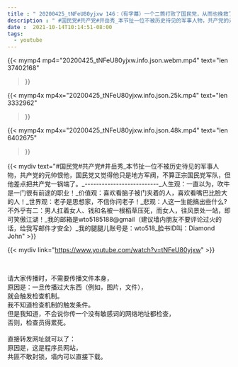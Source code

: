 ```yaml
---
title : " 20200425_tNFeU80yjxw 146：（有字幕）一个二筒打败了国民党，从而也挽救了共产党，历史有时会犯反人类罪。麻将还是少打的好，江山都容易打掉。 "
description : " #国民党#共产党#井岳秀_本节扯一位不被历史待见的军事人物，共产党的元帅恨他，国民党又觉得他只是地方军阀，不算正宗国民党军队，但他差点把共产党一锅端了。_--------------------------_人生观：一直以为，吹牛是一门很有前途的职业！_价值观：喜欢看脑子被门夹着的人，喜欢看嘴巴比脸大的人！_世界观：老子是思想家，不信你问老子！_悲观：人这一生能搞出些什么?不外乎有二：男人扛着女人、钱和名被一根稻草压死，而女人，往风景处一站，即可笑傲江湖！_我的邮箱是wto5185188@gmail（建议墙内朋友不要评论过火的话，给我写邮件才安全）_我的腿腿儿账号是：wto518_脸书ID叫：Diamond John "
date :  2021-10-14T10:14:51-08:00
tags:
  - youtube
---
```


{{< mymp4 mp4="20200425_tNFeU80yjxw.info.json.webm.mp4" 
text="len 37402168"
>}}

{{< mymp4x  mp4x="20200425_tNFeU80yjxw.info.json.25k.mp4"
text="len 3332962"
>}}

{{< mymp4x  mp4x="20200425_tNFeU80yjxw.info.json.48k.mp4"
text="len 6402675"
>}}


{{< mydiv text="#国民党#共产党#井岳秀_本节扯一位不被历史待见的军事人物，共产党的元帅恨他，国民党又觉得他只是地方军阀，不算正宗国民党军队，但他差点把共产党一锅端了。_--------------------------_人生观：一直以为，吹牛是一门很有前途的职业！_价值观：喜欢看脑子被门夹着的人，喜欢看嘴巴比脸大的人！_世界观：老子是思想家，不信你问老子！_悲观：人这一生能搞出些什么?不外乎有二：男人扛着女人、钱和名被一根稻草压死，而女人，往风景处一站，即可笑傲江湖！_我的邮箱是wto5185188@gmail（建议墙内朋友不要评论过火的话，给我写邮件才安全）_我的腿腿儿账号是：wto518_脸书ID叫：Diamond John" >}}
<br>

{{< mydiv link="https://www.youtube.com/watch?v=tNFeU80yjxw" >}}


<br>

请大家传播时，不需要传播文件本身，<br>
原因是：一旦传播过大东西（例如，图片，文件），<br>
就会触发检查机制。<br>
我不知道检查机制的触发条件。<br>
但是我知道，不会说你传一个没有敏感词的网络地址都检查，<br>
否则，检查员得累死。<br><br>
直接转发网址就可以了：<br>
原因是，这是程序员网站，<br>
共匪不敢封锁，墙内可以直接下载。


